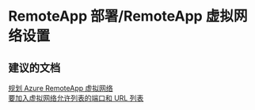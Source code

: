 <properties
    pageTitle="remoteapp deployment/remoteapp virtual network setup"
    description="RemoteApp 部署/RemoteApp 虚拟网络设置"
    service="microsoft.remoteapp"
    resource=""
    authors="aashu"
    displayOrder=""
    selfHelpType="generic"
    supportTopicIds="32335857"
    resourceTags=""
    productPesIds="15540"
    cloudEnvironments="public"
/>


# RemoteApp 部署/RemoteApp 虚拟网络设置

## **建议的文档**
[规划 Azure RemoteApp 虚拟网络](https://azure.microsoft.com/documentation/articles/remoteapp-planvnet/)<br>
[要加入虚拟网络允许列表的端口和 URL 列表](https://azure.microsoft.com/documentation/articles/remoteapp-ports/)



<!--HONumber=Jul16_HO4-->


